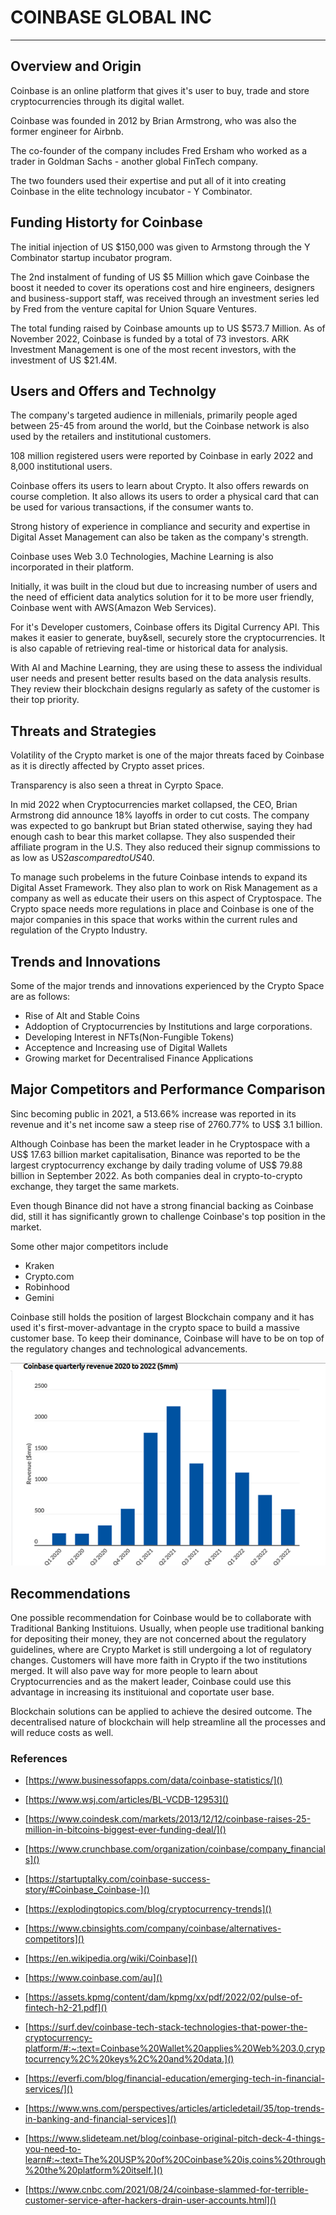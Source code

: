 # COINBASE GLOBAL INC
---

## Overview and Origin 

Coinbase is an online platform that gives it's user to buy, trade and store cryptocurrencies through its digital wallet.

Coinbase was founded in 2012 by Brian Armstrong, who was also the former engineer for Airbnb. 

The co-founder of the company includes Fred Ersham who worked as a trader in Goldman Sachs - another global FinTech company. 

The two founders used their expertise and put all of it into creating Coinbase in the elite technology incubator - Y Combinator.

## Funding Historty for Coinbase

The initial injection of US $150,000 was given to Armstong through the Y Combinator startup incubator program. 

The 2nd instalment of funding of US $5 Million which gave Coinbase the boost it needed to cover its operations cost and hire engineers, designers and business-support staff, was received through an investment series led by Fred from the venture capital for Union Square Ventures.

The total funding raised by Coinbase amounts up  to US $573.7 Million. 
As of November 2022, Coinbase is funded by a total of 73 investors. ARK Investment Management is one of the most recent investors, with the investment of US $21.4M. 

## Users and Offers and Technolgy

The company's targeted audience in millenials, primarily people aged between 25-45 from around the world, but the Coinbase network is also used by the retailers and institutional customers. 

108 million registered users were reported by Coinbase in early 2022 and 8,000 institutional users. 

Coinbase offers its users to learn about Crypto. It also offers rewards on course completion.
It also allows its users to order a physical card that can be used for various transactions, if the consumer wants to. 

Strong history of experience in compliance and security and expertise in Digital Asset Management can also be taken as the company's strength. 

Coinbase uses Web 3.0 Technologies, Machine Learning is also incorporated in their platform. 

Initially, it was  built in the cloud but due to increasing number of users and the need of efficient data analytics solution for it to be more user friendly, Coinbase went with AWS(Amazon Web Services). 

For it's Developer customers, Coinbase offers its Digital Currency API.
This makes it easier to generate, buy&sell, securely store the cryptocurrencies. 
It is also capable of retrieving real-time or historical data for analysis. 

With AI and Machine Learning, they are using these to assess the individual user needs and present better results based on the data analysis results. 
They review their blockchain designs regularly as safety of the customer is their top priority. 


## Threats and Strategies

Volatility of the Crypto market is one of the major threats faced by Coinbase as it is directly affected by Crypto asset prices.

Transparency is also seen a threat in Cyrpto Space. 

In mid 2022 when Cryptocurrencies market collapsed, the CEO, Brian Armstrong did announce 18% layoffs in order to cut costs. 
The company was expected to go bankrupt but Brian stated otherwise, saying they had enough cash to bear this market collapse. 
They also suspended their affiliate program in the U.S. 
They also reduced their signup commissions to as low as US$2 as compared to US$40.

To manage such probelems in the future Coinbase intends to expand its Digital Asset Framework. They also plan to work on Risk Management as a company as well as educate their users on this aspect of Cryptospace. 
The Crypto space needs more regulations in place and Coinbase is one of the major companies in this space that works within the current rules and regulation of the Crypto Industry. 

## Trends and Innovations 

Some of the major trends and innovations experienced by the Crypto Space are as follows: 

* Rise of Alt and Stable Coins
* Addoption of Cryptocurrencies by Institutions and large corporations. 
* Developing Interest in NFTs(Non-Fungible Tokens)
* Acceptence and Increasing use of Digital Wallets
* Growing market for Decentralised Finance Applications 


## Major Competitors and Performance Comparison 

Sinc becoming public in 2021, a 513.66% increase was reported in its revenue and it's net  income saw a steep rise of 2760.77% to US$ 3.1 billion.

Although Coinbase has been the market leader in he Cryptospace with a US$ 17.63 billion market capitalisation, Binance was reported to be the 
largest cryptocurrency exchange by daily trading volume of US$ 79.88 billion in September 2022. 
As both companies deal in crypto-to-crypto exchange, they target the same markets. 

Even though Binance did not have a strong  financial backing as Coinbase did, still it has significantly grown to challenge Coinbase's top position in the market. 

Some other major competitors include 
* Kraken
* Crypto.com
* Robinhood
* Gemini


Coinbase still holds the position of largest Blockchain company and it has used it's first-mover-advantage in the crypto space to build a massive customer base. 
To keep their dominance, Coinbase will have to be on top of the regulatory changes and technological advancements. 

![](./Coinbase%20Revenue%20Chart.png)


## Recommendations

One possible recommendation for Coinbase would be to collaborate with Traditional Banking Instituions. 
Usually, when people use traditional banking for depositing their money, they are not concerned about the regulatory guidelines, where are Crypto Market is still undergoing a lot of regulatory changes. 
Customers will have more faith in Crypto if the two institutions merged. It will also pave way for more people to learn about Cryptocurrencies and as the makert leader, Coinbase could use this advantage in increasing its instituional and coportate user base. 

Blockchain solutions can be applied to achieve the desired outcome. 
The decentralised nature of blockchain will help streamline all the processes and will reduce costs as well. 

### References
* [https://www.businessofapps.com/data/coinbase-statistics/]()

* [https://www.wsj.com/articles/BL-VCDB-12953]()

* [https://www.coindesk.com/markets/2013/12/12/coinbase-raises-25-million-in-bitcoins-biggest-ever-funding-deal/]()

*   [https://www.crunchbase.com/organization/coinbase/company_financials]()
*   [https://startuptalky.com/coinbase-success-story/#Coinbase_Coinbase-]()

*   [https://explodingtopics.com/blog/cryptocurrency-trends]()

*   [https://www.cbinsights.com/company/coinbase/alternatives-competitors]()

* [https://en.wikipedia.org/wiki/Coinbase]()

* [https://www.coinbase.com/au]()

* [https://assets.kpmg/content/dam/kpmg/xx/pdf/2022/02/pulse-of-fintech-h2-21.pdf]()

* [https://surf.dev/coinbase-tech-stack-technologies-that-power-the-cryptocurrency-platform/#:~:text=Coinbase%20Wallet%20applies%20Web%203.0,cryptocurrency%2C%20keys%2C%20and%20data.]()

* [https://everfi.com/blog/financial-education/emerging-tech-in-financial-services/]()

* [https://www.wns.com/perspectives/articles/articledetail/35/top-trends-in-banking-and-financial-services]()

* [https://www.slideteam.net/blog/coinbase-original-pitch-deck-4-things-you-need-to-learn#:~:text=The%20USP%20of%20Coinbase%20is,coins%20through%20the%20platform%20itself.]()

* [https://www.cnbc.com/2021/08/24/coinbase-slammed-for-terrible-customer-service-after-hackers-drain-user-accounts.html]()